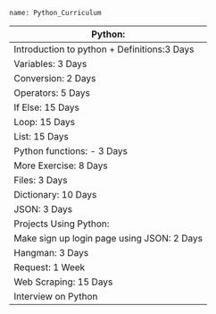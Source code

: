 ```ngMeta
name: Python_Curriculum
```     
| Python:                                     |
|---------------------------------------------|
| Introduction to python + Definitions:3 Days |
| Variables: 3 Days                           |
| Conversion: 2 Days                          |
| Operators: 5 Days                           |
| If Else: 15 Days                            |
| Loop: 15 Days                               |
| List: 15 Days                               |
| Python functions: - 3 Days                  |
| More Exercise: 8 Days                       |
| Files: 3 Days                               |
| Dictionary: 10 Days                         |
| JSON: 3 Days                                |
| Projects Using Python:                      |
| Make sign up login page using JSON: 2 Days  |
| Hangman: 3 Days                             |
| Request: 1 Week                             |
| Web Scraping: 15 Days                       |
| Interview on Python                         |

